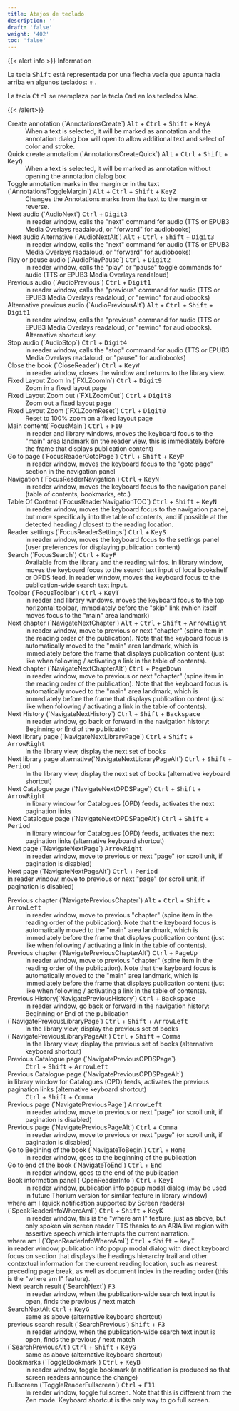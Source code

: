 ```yaml
---
title: Atajos de teclado
description: ''
draft: 'false'
weight: '402'
toc: 'false'
---
```


{{&lt; alert info &gt;}} Information

La tecla <kbd>Shift</kbd> está representada por una flecha vacía que apunta hacia arriba en algunos teclados: <kbd><b>⇧</b></kbd> .

La tecla <kbd>Ctrl</kbd> se reemplaza por la tecla <kbd>Cmd</kbd> en los teclados Mac.

{{&lt; /alert&gt;}}

<dl id="definitionList"> <dt>Create annotation (`AnnotationsCreate`) <kbd>Alt</kbd> + <kbd>Ctrl</kbd> + <kbd>Shift</kbd> + <kbd>KeyA</kbd>
</dt> <dd> When a text is selected, it will be marked as annotation and the annotation dialog box will open to allow additional text and select of color and stroke.  </dd> <dt>Quick create annotation (`AnnotationsCreateQuick`) <kbd>Alt</kbd> + <kbd>Ctrl</kbd> + <kbd>Shift</kbd> + <kbd>KeyQ</kbd>
</dt> <dd> When a text is selected, it will be marked as annotation without opening the annotation dialog box </dd> <dt>Toggle annotation marks in the margin or in the text (`AnnotationsToggleMargin`) <kbd>Alt</kbd> + <kbd>Ctrl</kbd> + <kbd>Shift</kbd> + <kbd>KeyZ</kbd>
</dt> <dd>Changes the Annotations marks from the text to the margin or reverse. </dd> <dt>Next audio (`AudioNext`) <kbd>Ctrl</kbd> + <kbd>Digit3</kbd>
</dt> <dd> in reader window, calls the "next" command for audio (TTS or EPUB3 Media Overlays readaloud, or "forward" for audiobooks) </dd> <dt>Next audio Alternative (`AudioNextAlt`) <kbd>Alt</kbd> + <kbd>Ctrl</kbd> + <kbd>Shift</kbd> + <kbd>Digit3</kbd>
</dt> <dd> in reader window, calls the "next" command for audio (TTS or EPUB3 Media Overlays readaloud, or "forward" for audiobooks) </dd> <dt>Play or pause audio (`AudioPlayPause`) <kbd>Ctrl</kbd> + <kbd>Digit2</kbd>
</dt> <dd> in reader window, calls the "play" or "pause" toggle commands for audio (TTS or EPUB3 Media Overlays readaloud) </dd> <dt>Previous audio (`AudioPrevious`) <kbd>Ctrl</kbd> + <kbd>Digit1</kbd>
</dt> <dd>in reader window, calls the "previous" command for audio (TTS or EPUB3 Media Overlays readaloud, or "rewind" for audiobooks) </dd> <dt>Alternative previous audio (`AudioPreviousAlt`) <kbd>Alt</kbd> + <kbd>Ctrl</kbd> + <kbd>Shift</kbd> + <kbd>Digit1</kbd>
</dt> <dd> in reader window, calls the "previous" command for audio (TTS or EPUB3 Media Overlays readaloud, or "rewind" for audiobooks). Alternative shortcut key. </dd> <dt>Stop audio (`AudioStop`) <kbd>Ctrl</kbd> + <kbd>Digit4</kbd>
</dt> <dd> in reader window, calls the "stop" command for audio (TTS or EPUB3 Media Overlays readaloud, or "pause" for audiobooks) </dd> <dt>Close the book (`CloseReader`) <kbd>Ctrl</kbd> + <kbd>KeyW</kbd> </dt>  <dd>in reader window, closes the window and returns to the library view. </dd> <dt>Fixed Layout Zoom In (`FXLZoomIn`) <kbd>Ctrl</kbd> + <kbd>Digit9</kbd>
</dt> <dd>Zoom in a fixed layout page  </dd> <dt>Fixed Layout Zoom out (`FXLZoomOut`) <kbd>Ctrl</kbd> + <kbd>Digit8</kbd>
</dt> <dd>Zoom out a fixed layout page  </dd> <dt>Fixed Layout Zoom (`FXLZoomReset`) <kbd>Ctrl</kbd> + <kbd>Digit0</kbd>
</dt> <dd>Reset to 100% zoom on a fixed layout page </dd> <dt>Main content(`FocusMain`) <kbd>Ctrl</kbd> + <kbd>F10</kbd>  </dt> <dd> in reader and library windows, moves the keyboard focus to the "main" area landmark (in the reader view, this is immediately before the frame that displays publication content) </dd> <dt>Go to page (`FocusReaderGotoPage`) <kbd>Ctrl</kbd> + <kbd>Shift</kbd> + <kbd>KeyP</kbd>
</dt> <dd> in reader window, moves the keyboard focus to the "goto page" section in the navigation panel </dd> <dt>Navigation (`FocusReaderNavigation`) <kbd>Ctrl</kbd> + <kbd>KeyN</kbd>
</dt> <dd>in reader window, moves the keyboard focus to the navigation panel (table of contents, bookmarks, etc.) </dd> <dt>Table Of Content (`FocusReaderNavigationTOC`)  <kbd>Ctrl</kbd> + <kbd>Shift</kbd> + <kbd>KeyN</kbd>
</dt> <dd>in reader window, moves the keyboard focus to the navigation panel, but more specifically into the table of contents, and if possible at the detected heading  / closest to the reading location. </dd> <dt>Reader settings (`FocusReaderSettings`) <kbd>Ctrl</kbd> + <kbd>KeyS</kbd> </dt> <dd>in reader window, moves the keyboard focus to the settings panel (user preferences for displaying publication content) </dd> <dt>Search (`FocusSearch`)  <kbd>Ctrl</kbd> + <kbd>KeyF</kbd>
</dt> <dd>Available from the library and the reading winfos. In library window, moves the keyboard focus to the search text input of local bookshelf or OPDS feed. In reader window, moves the keyboard focus to the publication-wide search text input. </dd> <dt>Toolbar (`FocusToolbar`)  <kbd>Ctrl</kbd> + <kbd>KeyT</kbd>
</dt>  <dd>in reader and library windows, moves the keyboard focus to the top horizontal toolbar, immediately before the "skip" link (which itself moves focus to the "main" area landmark) </dd> <dt>Next chapter (`NavigateNextChapter`) <kbd>Alt</kbd> + <kbd>Ctrl</kbd> + <kbd>Shift</kbd> + <kbd>ArrowRight</kbd>
</dt> <dd> in reader window, move to previous or next "chapter" (spine item in the reading order of the publication). Note that the keyboard focus is automatically moved to the "main" area landmark, which is immediately before the frame that displays publication content (just like when following / activating a link in the table of contents). </dd> <dt>Next chapter (`NavigateNextChapterAlt`) <kbd>Ctrl</kbd> + <kbd>PageDown</kbd>
</dt> <dd>in reader window, move to previous or next "chapter" (spine item in the reading order of the publication). Note that the keyboard focus is automatically moved to the "main" area landmark, which is immediately before the frame that displays publication content (just like when following / activating a link in the table of contents). </dd> <dt>Next History (`NavigateNextHistory`) <kbd>Ctrl</kbd> + <kbd>Shift</kbd> + <kbd>Backspace</kbd>
</dt> <dd>in reader window, go back or forward in the navigation history: Beginning or End of the publication  </dd> <dt>Next library page (`NavigateNextLibraryPage`) <kbd>Ctrl</kbd> + <kbd>Shift</kbd> + <kbd>ArrowRight</kbd>
</dt> <dd>In the library view, display the next set of books </dd> <dt>Next library page alternative(`NavigateNextLibraryPageAlt`) <kbd>Ctrl</kbd> + <kbd>Shift</kbd> + <kbd>Period</kbd>
</dt> <dd>In the library view, display the next set of books (alternative keyboard shortcut) </dd> <dt>Next Catalogue page (`NavigateNextOPDSPage`) <kbd>Ctrl</kbd> + <kbd>Shift</kbd> + <kbd>ArrowRight</kbd>
</dt> <dd> in library window for Catalogues (OPD) feeds, activates the next pagination links </dd> <dt>Next Catalogue page (`NavigateNextOPDSPageAlt`) <kbd>Ctrl</kbd> + <kbd>Shift</kbd> + <kbd>Period</kbd>
</dt> <dd> in library window for Catalogues (OPD) feeds, activates the next pagination links (alternative keyboard shortcut) </dd> <dt>Next page (`NavigateNextPage`) <kbd>ArrowRight</kbd>
</dt> <dd>in reader window, move to previous or next "page" (or scroll unit, if pagination is disabled)  </dd> <dt>Next page (`NavigateNextPageAlt`) <kbd>Ctrl</kbd> + <kbd>Period</kbd>
</dt>in reader window, move to previous or next "page" (or scroll unit, if pagination is disabled) <dd> </dd>
</dl>

 <dt>Previous chapter (`NavigatePreviousChapter`) <kbd>Alt</kbd> + <kbd>Ctrl</kbd> + <kbd>Shift</kbd> + <kbd>ArrowLeft</kbd>
</dt> <dd> in reader window, move to previous "chapter" (spine item in the reading order of the publication). Note that the keyboard focus is automatically moved to the "main" area landmark, which is immediately before the frame that displays publication content (just like when following / activating a link in the table of contents). </dd> <dt>Previous chapter (`NavigatePreviousChapterAlt`) <kbd>Ctrl</kbd> + <kbd>PageUp</kbd>
</dt> <dd> in reader window, move to previous "chapter" (spine item in the reading order of the publication). Note that the keyboard focus is automatically moved to the "main" area landmark, which is immediately before the frame that displays publication content (just like when following / activating a link in the table of contents). </dd> <dt>Previous History(`NavigatePreviousHistory`)  <kbd>Ctrl</kbd> + <kbd>Backspace</kbd>
</dt> <dd> in reader window, go back or forward in the navigation history: Beginning or End of the publication  </dd> <dt>(`NavigatePreviousLibraryPage`) <kbd>Ctrl</kbd> + <kbd>Shift</kbd> + <kbd>ArrowLeft</kbd>
</dt> <dd>In the library view, display the previous set of books </dd> <dt>(`NavigatePreviousLibraryPageAlt`) <kbd>Ctrl</kbd> + <kbd>Shift</kbd> + <kbd>Comma</kbd>
</dt> <dd> In the library view, display the previous set of books (alternative keyboard shortcut) </dd> <dt>Previous Catalogue page (`NavigatePreviousOPDSPage`)</dt> <dd> <kbd>Ctrl</kbd> + <kbd>Shift</kbd> + <kbd>ArrowLeft</kbd> </dd> <dt>Previous Catalogue page (`NavigatePreviousOPDSPageAlt`)</dt>in library window for Catalogues (OPD) feeds, activates the previous pagination links (alternative keyboard shortcut) <dd> <kbd>Ctrl</kbd> + <kbd>Shift</kbd> + <kbd>Comma</kbd> </dd> <dt> Previous page (`NavigatePreviousPage`) <kbd>ArrowLeft</kbd>
</dt> <dd> in reader window, move to previous or next "page" (or scroll unit, if pagination is disabled) </dd> <dt> Previous page (`NavigatePreviousPageAlt`) <kbd>Ctrl</kbd> + <kbd>Comma</kbd>
</dt> <dd> in reader window, move to previous or next "page" (or scroll unit, if pagination is disabled) </dd> <dt>Go to Begining of the book (`NavigateToBegin`) <kbd>Ctrl</kbd> + <kbd>Home</kbd>
</dt> <dd>in reader window, goes to the beginning of the publication </dd> <dt>Go to end of the book (`NavigateToEnd`) <kbd>Ctrl</kbd> + <kbd>End</kbd>
</dt> <dd>in reader window, goes to the end of the publication </dd> <dt>Book information panel (`OpenReaderInfo`)  <kbd>Ctrl</kbd> + <kbd>KeyI</kbd>
</dt> <dd> in reader window, publication info popup modal dialog (may be used in future Thorium version for similar feature in library window) </dd> <dt>where am I (quick notification supported by Screen readers) (`SpeakReaderInfoWhereAmI`) <kbd>Ctrl</kbd> + <kbd>Shift</kbd> + <kbd>KeyK</kbd>
</dt>  <dd>in reader window, this is the "where am I" feature, just as above, but only spoken via screen reader TTS thanks to an ARIA live region with assertive speech which interrupts the current narration. </dd> <dt>where am I (`OpenReaderInfoWhereAmI`) <kbd>Ctrl</kbd> + <kbd>Shift</kbd> + <kbd>KeyI</kbd>
</dt> in reader window, publication info popup modal dialog with direct keyboard focus on section that displays the headings hierarchy trail and other contextual information for the current reading location, such as nearest preceding page break, as well as document index in the reading order (this is the "where am I" feature). <dd> </dd> <dt>Next search result (`SearchNext`) <kbd>F3</kbd> </dt> <dd>in reader window, when the publication-wide search text input is open, finds the previous / next match </dd> <dt>SearchNextAlt <kbd>Ctrl</kbd> + <kbd>KeyG</kbd>
</dt> <dd> same as above (alternative keyboard shortcut) </dd> <dt>previous search result (`SearchPrevious`) <kbd>Shift</kbd> + <kbd>F3</kbd> </dt> <dd>in reader window, when the publication-wide search text input is open, finds the previous / next match </dd> <dt>(`SearchPreviousAlt`) <kbd>Ctrl</kbd> + <kbd>Shift</kbd> + <kbd>KeyG</kbd>
</dt> <dd> same as above (alternative keyboard shortcut) </dd>

<dt>Bookmarks (`ToggleBookmark`)  <kbd>Ctrl</kbd> + <kbd>KeyB</kbd> </dt>
<dd>in reader window, toggle bookmark (a notification is produced so that screen readers announce the change) </dd>
<dt> Fullscreen (`ToggleReaderFullscreen`) <kbd>Ctrl</kbd> + <kbd>F11</kbd> </dt>
<dd>In reader window, toggle fullscreen. Note that this is different from the Zen mode. Keyboard shortcut is the only way to go full screen. </dd>


